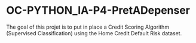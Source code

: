 # OC-PYTHON_IA-P4-PretADepenser

The goal of this projet is to put in place a Credit Scoring Algorithm (Supervised Classification) using the Home Credit Default Risk dataset.
